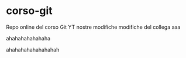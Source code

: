 # corso-git

Repo online del corso Git YT
nostre modifiche
modifiche del collega
aaa

ahahahahahahaha

ahahahahahahahahah

